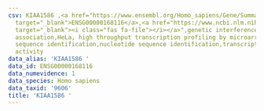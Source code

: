 ```yaml
---
csv: KIAA1586 ,<a href="https://www.ensembl.org/Homo_sapiens/Gene/Summary?db=core;g=ENSG00000168116"
  target="_blank">ENSG00000168116</a>,<a href="https://www.ncbi.nlm.nih.gov/pubmed/28369544"
  target="_blank"><i class="fas fa-file"></i></a>",genetic interference,functional
  association,HeLa, high throughput transcription profiling by microarray,nucleotide
  sequence identification,nucleotide sequence identification,transcriptional regulation,down-regulates
  activity
data_alias: 'KIAA1586 '
data_id: ENSG00000168116
data_numevidence: 1
data_species: Homo sapiens
data_taxid: '9606'
title: 'KIAA1586 '
---
```

